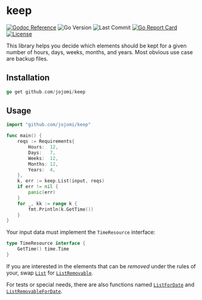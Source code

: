 # keep

[![Godoc Reference](https://godoc.org/github.com/jojomi/keep?status.svg)](http://godoc.org/github.com/jojomi/keep)
![Go Version](https://img.shields.io/github/go-mod/go-version/jojomi/keep)
![Last Commit](https://img.shields.io/github/last-commit/jojomi/keep)
[![Go Report Card](https://goreportcard.com/badge/jojomi/keep)](https://goreportcard.com/report/jojomi/keep)
[![License](https://img.shields.io/badge/License-MIT-orange.svg)](https://github.com/jojomi/keep/blob/master/LICENSE)

This library helps you decide which elements should be kept for a given number of hours, days, weeks, months, and years.
Most obvious use case are backup files.

## Installation

``` go
go get github.com/jojomi/keep
```

## Usage

``` go
import "github.com/jojomi/keep"

func main() {
    reqs := Requirements{
        Hours:  12,
        Days:   7,
        Weeks:  12,
        Months: 12,
        Years:  4,
    },
    k, err := keep.List(input, reqs)
    if err != nil {
        panic(err)
    }
    for _, kk := range k {
        fmt.Println(k.GetTime())
    }
}
```

Your input data must implement the `TimeResource` interface:

``` go 
type TimeResource interface {
	GetTime() time.Time
}
```

If you are interested in the elements that can be _removed_ under the rules of your, swap [`List`](https://pkg.go.dev/github.com/jojomi/keep#List) for [`ListRemovable`](https://pkg.go.dev/github.com/jojomi/keep#ListRemovable).

For tests or special needs, there are also functions named [`ListForDate`](https://pkg.go.dev/github.com/jojomi/keep#ListForDate) and [`ListRemovableForDate`](https://pkg.go.dev/github.com/jojomi/keep#ListRemovableForDate).